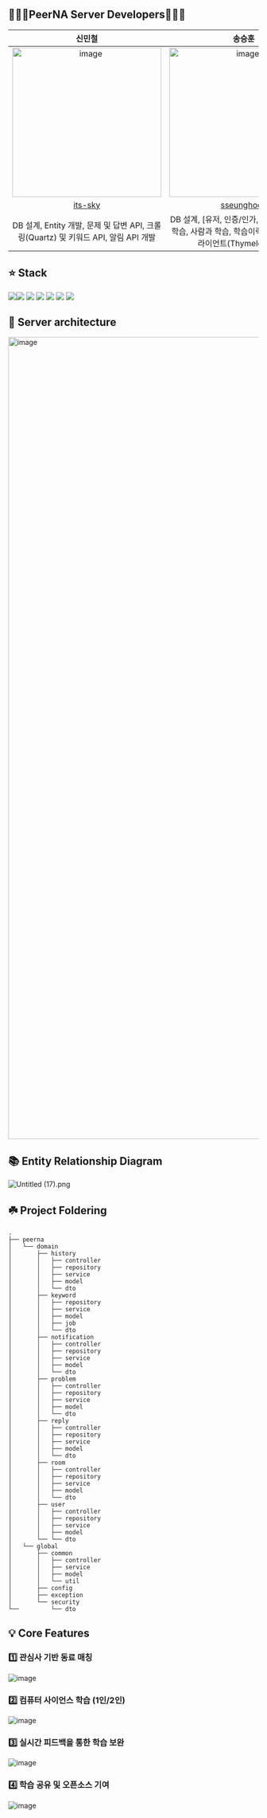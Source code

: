 ## 👨🏻‍💻PeerNA Server Developers👨🏻‍💻

| 신민철 | 송승훈 |
| :---------:|:----------:|
|<img width="300" alt="image" src="https://avatars.githubusercontent.com/u/48898994?s=400&u=7ced4be7b2af430c876d1453fa5f4f028a9902f9&v=4"> | <img width="300"  alt="image" src="https://avatars.githubusercontent.com/u/45088611?v=4"> | 
| [its-sky](https://github.com/its-sky) | [sseunghoon](https://github.com/sseunghoon) |
| DB 설계, Entity 개발, 문제 및 답변 API, 크롤링(Quartz) 및 키워드 API, 알림 API 개발 | DB 설계, [유저, 인증/인가, 동료매칭, GPT와 학습, 사람과 학습, 학습이력 조회]모듈 및 클라이언트(Thymeleaf) 개발 |


## ⭐ Stack
<img src="https://img.shields.io/badge/SpringBoot-6db33f?style=flat&logo=Spring Boot&logoColor=FFFFFF"/><img src="https://img.shields.io/badge/Java-e6e6fa?style=flat&logo=OpenJDK&logoColor=000000"/>
<img src="https://img.shields.io/badge/MariaDB-003545?style=flat&logo=MariaDB&logoColor=FFFFFF"/>
<img src="https://img.shields.io/badge/Redis-DC382D?style=flat&logo=Redis&logoColor=FFFFFF"/>
<img src="https://img.shields.io/badge/AWS-232F3E?style=flat&logo=Amazon AWS&logoColor=FFFFFF"/>
<img src="https://img.shields.io/badge/Docker-FFFFFF?style=flat&logo=Docker&logoColor=2496ED"/>
<img src="https://img.shields.io/badge/Thymeleaf-FFFFFF?style=flat&logo=Thymeleaf&logoColor=005F0F"/>

## 📌 Server architecture
<img width="1611" alt="image" src="https://github.com/PeerNA/Backend/assets/45088611/733dd701-d334-4eb3-afc0-f15d90636bb6">

## 📚 Entity Relationship Diagram
![Untitled (17).png](https://prod-files-secure.s3.us-west-2.amazonaws.com/b2d7c651-f36b-4309-b307-bcd970a31f10/f818d5f4-13a7-4b31-96b3-c6f8a9e0e965/Untitled_(17).png)

## ☘️ Project Foldering

```
.
├── peerna
│   └── domain
│       ├── history
│       │   ├── controller
│       │   ├── repository
│       │   ├── service
│       │   ├── model
│       │   └── dto
│       ├── keyword
│       │   ├── repository
│       │   ├── service
│       │   ├── model
│       │   ├── job
│       │   └── dto
│       ├── notification
│       │   ├── controller
│       │   ├── repository
│       │   ├── service
│       │   ├── model
│       │   └── dto
│       ├── problem
│       │   ├── controller
│       │   ├── repository
│       │   ├── service
│       │   ├── model
│       │   └── dto
│       ├── reply
│       │   ├── controller
│       │   ├── repository
│       │   ├── service
│       │   ├── model
│       │   └── dto
│       ├── room
│       │   ├── controller
│       │   ├── repository
│       │   ├── service
│       │   ├── model
│       │   └── dto
│       ├── user
│       │   ├── controller
│       │   ├── repository
│       │   ├── service
│       │   ├── model
│       └── └── dto
│   └── global
│       ├── common
│       │   ├── controller
│       │   ├── service
│       │   ├── model
│       │   └── util
│       ├── config
│       ├── exception
│       └── security
└──         └── dto

```

## 💡 Core Features
### 1️⃣ 관심사 기반 동료 매칭
![image](https://github.com/PeerNA/Backend/assets/45088611/5b8f6b3f-3696-4224-9b6c-4e584cd0c38c)
### 2️⃣ 컴퓨터 사이언스 학습 (1인/2인)
![image](https://github.com/PeerNA/Backend/assets/45088611/c89dded3-9cf2-4870-a744-507f9d475cca)
### 3️⃣ 실시간 피드백을 통한 학습 보완
![image](https://github.com/PeerNA/Backend/assets/45088611/5cb47887-f2ce-4ae1-ad3b-235bd24ff169)
### 4️⃣ 학습 공유 및 오픈소스 기여
![image](https://github.com/PeerNA/Backend/assets/45088611/271f4a21-bd07-40cc-ae46-58f811e69854)

<br>
